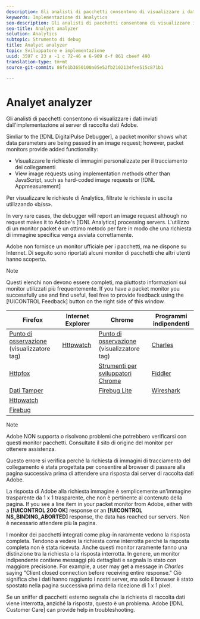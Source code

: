 ```yaml
---
description: Gli analisti di pacchetti consentono di visualizzare i dati inviati dall'implementazione ai server di raccolta dati Adobe.
keywords: Implementazione di Analytics
seo-description: Gli analisti di pacchetti consentono di visualizzare i dati inviati dall'implementazione ai server di raccolta dati Adobe.
seo-title: Analyet analyzer
solution: Analytics
subtopic: Strumento di debug
title: Analyet analyzer
topic: Sviluppatore e implementazione
uuid: 3597 c 23 a -1 c 72-46 e 6-909 d-f 861 cbeef 490
translation-type: tm+mt
source-git-commit: 86fe1b3650100a05e52fb2102134fee515c871b1

---
```



# Analyet analyzer

Gli analisti di pacchetti consentono di visualizzare i dati inviati dall'implementazione ai server di raccolta dati Adobe.

Simliar to the [!DNL DigitalPulse Debugger], a packet monitor shows what data parameters are being passed in an image request; however, packet monitors provide added functionality:

* Visualizzare le richieste di immagini personalizzate per il tracciamento dei collegamenti
* View image requests using implementation methods other than JavaScript, such as hard-coded image requests or [!DNL Appmeasurement]

Per visualizzare le richieste di Analytics, filtrate le richieste in uscita utilizzando «b/ss».

In very rare cases, the debugger will report an image request although no request makes it to Adobe's [!DNL Analytics] processing servers. L'utilizzo di un monitor packet è un ottimo metodo per fare in modo che una richiesta di immagine specifica venga avviata correttamente.

Adobe non fornisce un monitor ufficiale per i pacchetti, ma ne dispone su Internet. Di seguito sono riportati alcuni monitor di pacchetti che altri utenti hanno scoperto.

>[!NOTE]
>
>Questi elenchi non devono essere completi, ma piuttosto informazioni sui monitor utilizzati più frequentemente. If you have a packet monitor you successfully use and find useful, feel free to provide feedback using the [!UICONTROL Feedback] button on the right side of this window.

| Firefox | Internet Explorer | Chrome | Programmi indipendenti |
|---|---|---|---|
| [Punto di osservazione](https://www.observepoint.com/product#plugin) (visualizzatore tag) | [Httpwatch](https://www.httpwatch.com/) | [Punto di osservazione](https://www.observepoint.com/product#plugin) (visualizzatore tag) | [Charles](https://www.charlesproxy.com/) |
| [Httpfox](https://addons.mozilla.org/en-US/firefox/addon/httpfox/) |  | [Strumenti per sviluppatori Chrome](https://code.google.com/chrome/devtools/docs/overview.html) | [Fiddler](https://www.fiddler2.com/fiddler2/) |
| [Dati Tamper](https://addons.mozilla.org/en-us/firefox/addon/tamper-data/) |  | [Firebug Lite](https://chrome.google.com/webstore/detail/bmagokdooijbeehmkpknfglimnifench) | [Wireshark](https://www.wireshark.org/) |
| [Httpwatch](https://www.httpwatch.com/) |  |  |  |
| [Firebug](https://getfirebug.com/) |  |  |  |

>[!NOTE]
>
>Adobe NON supporta o risolvono problemi che potrebbero verificarsi con questi monitor pacchetti. Consultate il sito di origine del monitor per ottenere assistenza.

<!-- 

debugger_ns_binding.xml

 -->

Questo errore si verifica perché la richiesta di immagini di tracciamento del collegamento è stata progettata per consentire al browser di passare alla pagina successiva prima di attendere una risposta dai server di raccolta dati Adobe.

La risposta di Adobe alla richiesta immagine è semplicemente un'immagine trasparente da 1 x 1 trasparente, che non è pertinente al contenuto della pagina. If you see a line item in your packet monitor from Adobe, either with a **[!UICONTROL 200 OK]** response or an **[!UICONTROL NS_BINDING_ABORTED]** response, the data has reached our servers. Non è necessario attendere più la pagina.

I monitor dei pacchetti integrati come plug-in raramente vedono la risposta completa. Tendono a vedere la richiesta come interrotta perché la risposta completa non è stata ricevuta. Anche questi monitor raramente fanno una distinzione tra la richiesta o la risposta interrotta. In genere, un monitor indipendente contiene messaggi più dettagliati e segnala lo stato con maggiore precisione. For example, a user may get a message in *Charles* saying "Client closed connection before receiving entire response." Ciò significa che i dati hanno raggiunto i nostri server, ma solo il browser è stato spostato nella pagina successiva prima della ricezione di 1 x 1 pixel.

Se un sniffer di pacchetti esterno segnala che la richiesta di raccolta dati viene interrotta, anziché la risposta, questo è un problema. Adobe [!DNL Customer Care] can provide help in troubleshooting.
